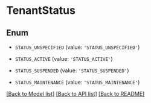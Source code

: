 # TenantStatus


## Enum

* `STATUS_UNSPECIFIED` (value: `'STATUS_UNSPECIFIED'`)

* `STATUS_ACTIVE` (value: `'STATUS_ACTIVE'`)

* `STATUS_SUSPENDED` (value: `'STATUS_SUSPENDED'`)

* `STATUS_MAINTENANCE` (value: `'STATUS_MAINTENANCE'`)

[[Back to Model list]](../README.md#documentation-for-models) [[Back to API list]](../README.md#documentation-for-api-endpoints) [[Back to README]](../README.md)


